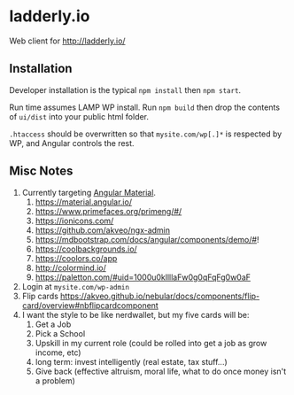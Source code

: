 # ladderly.io

Web client for http://ladderly.io/

## Installation

Developer installation is the typical `npm install` then `npm start`.

Run time assumes LAMP WP install. Run `npm build` then drop the contents of `ui/dist` into your public html folder.

`.htaccess` should be overwritten so that `mysite.com/wp[.]*` is respected by WP, and Angular controls the rest.

## Misc Notes

1. Currently targeting [Angular Material](https://material.angular.io/guide/theming).
   1. https://material.angular.io/
   2. https://www.primefaces.org/primeng/#/
   3. https://ionicons.com/
   4. https://github.com/akveo/ngx-admin
   5. https://mdbootstrap.com/docs/angular/components/demo/#!
   6. https://coolbackgrounds.io/
   7. https://coolors.co/app
   8. http://colormind.io/
   9. https://paletton.com/#uid=1000u0kllllaFw0g0qFqFg0w0aF
2. Login at `mysite.com/wp-admin`
3. Flip cards https://akveo.github.io/nebular/docs/components/flip-card/overview#nbflipcardcomponent
4. I want the style to be like nerdwallet, but my five cards will be:
   1. Get a Job
   2. Pick a School
   3. Upskill in my current role (could be rolled into get a job as grow income, etc)
   4. long term: invest intelligently (real estate, tax stuff...)
   5. Give back (effective altruism, moral life, what to do once money isn't a problem)
